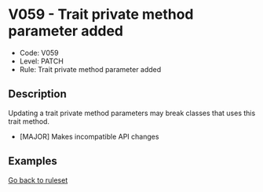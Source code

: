 # V059 - Trait private method parameter added

* Code: V059
* Level: PATCH
* Rule: Trait private method parameter added

## Description

Updating a trait private method parameters may break classes that uses this trait method.

* [MAJOR] Makes incompatible API changes

## Examples

[Go back to ruleset](../README.md)